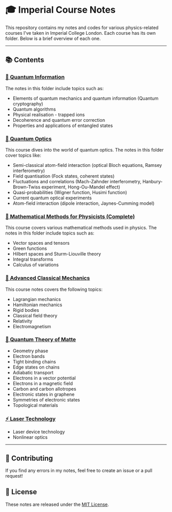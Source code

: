 # 🎓 Imperial Course Notes

This repository contains my notes and codes for various physics-related courses I've taken in Imperial College London. Each course has its own folder. Below is a brief overview of each one.

---

## 📚 Contents

### [🔮 Quantum Information](./quantum-information)

The notes in this folder include topics such as:

- Elements of quantum mechanics and quantum information (Quantum cryptography)
- Quantum algorithms
- Physical realisation - trapped ions
- Decoherence and quantum error correction
- Properties and applications of entangled states

### [🌈 Quantum Optics](./quantum-optics)

This course dives into the world of quantum optics. The notes in this folder cover topics like:

- Semi-classical atom-field interaction (optical Bloch equations, Ramsey interferometry)
- Field quantisation (Fock states, coherent states)
- Fluctuations and correlations (Mach-Zahnder interferometry, Hanbury-Brown-Twiss experiment, Hong-Ou-Mandel effect)
- Quasi-probabilities (Wigner function, Husimi function)
- Current quantum optical experiments
- Atom-field interaction (dipole interaction, Jaynes-Cumming model)

### [🧮 Mathematical Methods for Physicists (Complete)](./mathematical-methods-for-physicists)

This course covers various mathematical methods used in physics. The notes in this folder include topics such as:

- Vector spaces and tensors
- Green functions
- Hilbert spaces and Sturm-Liouville theory
- Integral transforms
- Calculus of variations

### [🚀 Advanced Classical Mechanics](./advanced-classical-mechanics)

This course notes covers the following topics: 

- Lagrangian mechanics
- Hamiltonian mechanics
- Rigid bodies
- Classical field theory
- Relativity
- Electromagnetism

### [💎 Quantum Theory of Matte](./quantum-theory-of-matter)

- Geometry phase
- Electron bands
- Tight binding chains
- Edge states on chains
- Adiabatic transport
- Electrons in a vector potential
- Electrons in a magnetic field
- Carbon and carbon allotropes
- Electronic states in graphene
- Symmetries of electronic states
- Topological materials

### [⚡️ Laser Technology](./laser-technology)

- Laser device technology
- Nonlinear optics

---

## 🤝 Contributing

If you find any errors in my notes, feel free to create an issue or a pull request!

## 📜 License

These notes are released under the [MIT License](./LICENSE).
